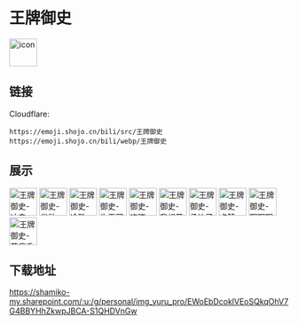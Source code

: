 # 王牌御史
<img src="https://emoji.shojo.cn/bili/src/王牌御史/icon.png" width="50" height="50" alt="icon">

## 链接
Cloudflare:
```
https://emoji.shojo.cn/bili/src/王牌御史
https://emoji.shojo.cn/bili/webp/王牌御史
```
## 展示
<img src="https://emoji.shojo.cn/bili/src/王牌御史/王牌御史-冲击.png" width="50" height="50" alt="王牌御史-冲击">
<img src="https://emoji.shojo.cn/bili/src/王牌御史/王牌御史-发动.png" width="50" height="50" alt="王牌御史-发动">
<img src="https://emoji.shojo.cn/bili/src/王牌御史/王牌御史-冷酷.png" width="50" height="50" alt="王牌御史-冷酷">
<img src="https://emoji.shojo.cn/bili/src/王牌御史/王牌御史-生无可恋.png" width="50" height="50" alt="王牌御史-生无可恋">
<img src="https://emoji.shojo.cn/bili/src/王牌御史/王牌御史-咆哮.png" width="50" height="50" alt="王牌御史-咆哮">
<img src="https://emoji.shojo.cn/bili/src/王牌御史/王牌御史-我想开了.png" width="50" height="50" alt="王牌御史-我想开了">
<img src="https://emoji.shojo.cn/bili/src/王牌御史/王牌御史-承让了.png" width="50" height="50" alt="王牌御史-承让了">
<img src="https://emoji.shojo.cn/bili/src/王牌御史/王牌御史-点赞.png" width="50" height="50" alt="王牌御史-点赞">
<img src="https://emoji.shojo.cn/bili/src/王牌御史/王牌御史-啊啊啊啊啊.png" width="50" height="50" alt="王牌御史-啊啊啊啊啊">
<img src="https://emoji.shojo.cn/bili/src/王牌御史/王牌御史-蓝瘦香菇.png" width="50" height="50" alt="王牌御史-蓝瘦香菇">

## 下载地址

https://shamiko-my.sharepoint.com/:u:/g/personal/img_yuru_pro/EWoEbDcoklVEoSQkqOhV7G4BBYHhZkwpJBCA-S1QHDVnGw